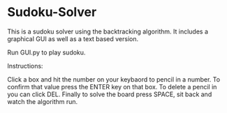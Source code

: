 # Sudoku-Solver
This is a sudoku solver using the backtracking algorithm. It includes a graphical GUI as well as a text based version.

Run GUI.py to play sudoku.

Instructions:

Click a box and hit the number on your keybaord to pencil in a number. To confirm that value press the ENTER key on that box. To delete a pencil in you can click DEL. Finally to solve the board press SPACE, sit back and watch the algorithm run.
